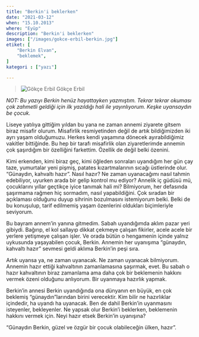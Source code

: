 ```yaml
---
title: "Berkin'i beklerken"
date: "2021-03-12"
when: "15.10.2013"
where: "Eyüp"
description: "Berkin'i beklerken"
images: ["/images/gokce-erbil-berkin.jpg"]
etiket: [
    "Berkin Elvan",
    "beklemek",
]
kategori : ["yazı"]

---
```


>![Gökçe Erbil](/images/gokce-erbil-berkin.jpg) Gökçe Erbil

*NOT: Bu yazıyı Berkin henüz hayattayken yazmıştım. Tekrar tekrar okuması çok zahmetli geldiği için ilk yazıldığı hali ile yayınlıyorum. Keşke uyansaydın be çocuk.*

Liseye yatılıya gittiğim yıldan bu yana ne zaman annemi ziyarete gitsem biraz misafir olurum. Misafirlik resmiyetinden değil de artık bildiğimizden iki ayrı yaşam olduğumuzu. Herkes kendi yaşamına dönecek ayırabildiğimiz vakitler bittiğinde. Bu hep bir tarafı misafirlik olan ziyaretlerimde annemin çok şaşırdığım bir özelliğini farkettim. Özellik de değil belki özenini. 

<!--more-->

Kimi erkenden, kimi biraz geç, kimi öğleden sonraları uyandığım her gün çay taze, yumurtalar yeni pişmiş, patates kızartmalarının sıcağı üstlerinde olur. “Günaydın, kahvaltı hazır”. Nasıl hazır? Ne zaman uyanacağımı nasıl tahmin edebiliyor, uyurken arada bir gelip kontrol mu ediyor? Annelik iç güdüsü mü, çocuklarını yıllar geçtikçe iyice tanımak hali mi? Bilmiyorum, her defasında şaşırmama rağmen hiç sormadım, nasıl yapabildiğini. Çok sıradan bir açıklaması olduğunu duyup sihrinin bozulmasını istemiyorum belki. Belki de bu konuşulup, tarif edilmemiş yaşam özenlerini oldukları biçimleriyle seviyorum.

Bu bayram annem’in yanına gitmedim. Sabah uyandığımda aklım pazar yeri gibiydi. Bağırıp, el kol sallayıp dikkat çekmeye çalışan fikirler, acele acele bir yerlere yetişmeye çalışan işler. Ve orada bütün o hengamenin içinde yalnız uykusunda yaşayabilen çocuk, Berkin. Annemin her uyanışıma “günaydın, kahvaltı hazır” sevmesi geldi aklıma Berkin’in peşi sıra. 

Artık uyansa ya, ne zaman uyanacak. Ne zaman uyanacak bilmiyorum. Annemin hazır ettiği kahvaltının zamanlamasına şaşırmak, evet. Bu sabah o hazır kahvaltının biraz zamanlama ama daha çok bir beklemenin hakkını vermek özeni olduğunu anlıyorum. Bir uyanmaya hazırlık yapmak.

Berkin’in annesi Berkin uyandığında ona dünyanın en büyük, en çok beklemiş “günaydın”larından birini verecektir. Kim bilir ne hazırlıklar içindedir, ha uyandı ha uyanacak. Ben de dahil Berkin’in uyanmasını isteyenler, bekleyenler. Ne yapsak olur Berkin’i beklerken, beklemenin hakkını vermek için. Neyi hazır etsek Berkin’in uyanışına?

“Günaydın Berkin, güzel ve özgür bir çocuk olabileceğin ülken, hazır”.
